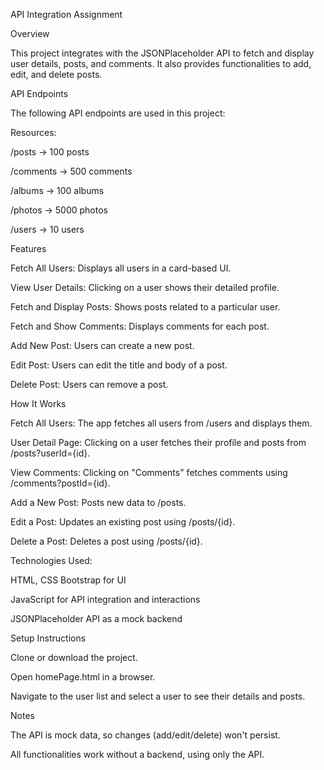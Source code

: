 API Integration Assignment

Overview

This project integrates with the JSONPlaceholder API to fetch and display user details, posts, and comments. It also provides functionalities to add, edit, and delete posts.

API Endpoints

The following API endpoints are used in this project:

Resources:

/posts → 100 posts

/comments → 500 comments

/albums → 100 albums

/photos → 5000 photos

/users → 10 users

Features

Fetch All Users: Displays all users in a card-based UI.

View User Details: Clicking on a user shows their detailed profile.

Fetch and Display Posts: Shows posts related to a particular user.

Fetch and Show Comments: Displays comments for each post.

Add New Post: Users can create a new post.

Edit Post: Users can edit the title and body of a post.

Delete Post: Users can remove a post.

How It Works

Fetch All Users: The app fetches all users from /users and displays them.

User Detail Page: Clicking on a user fetches their profile and posts from /posts?userId={id}.

View Comments: Clicking on "Comments" fetches comments using /comments?postId={id}.

Add a New Post: Posts new data to /posts.

Edit a Post: Updates an existing post using /posts/{id}.

Delete a Post: Deletes a post using /posts/{id}.


Technologies Used:

HTML, CSS Bootstrap for UI

JavaScript for API integration and interactions

JSONPlaceholder API as a mock backend


Setup Instructions

Clone or download the project.

Open homePage.html in a browser.

Navigate to the user list and select a user to see their details and posts.


Notes

The API is mock data, so changes (add/edit/delete) won't persist.

All functionalities work without a backend, using only the API.


